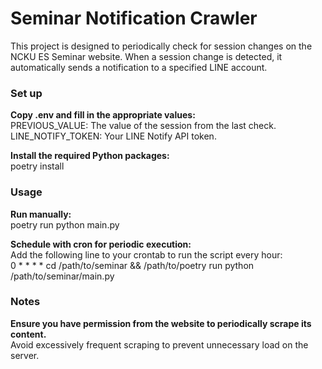 # Seminar Notification Crawler

This project is designed to periodically check for session changes on the NCKU ES Seminar website. When a session change is detected, it automatically sends a notification to a specified LINE account.

### Set up

**Copy .env and fill in the appropriate values:**  
PREVIOUS_VALUE: The value of the session from the last check.  
LINE_NOTIFY_TOKEN: Your LINE Notify API token.

**Install the required Python packages:**  
poetry install

### Usage

**Run manually:**  
poetry run python main.py

**Schedule with cron for periodic execution:**  
Add the following line to your crontab to run the script every hour:  
0 * * * * cd /path/to/seminar && /path/to/poetry run python /path/to/seminar/main.py

### Notes
**Ensure you have permission from the website to periodically scrape its content.**  
Avoid excessively frequent scraping to prevent unnecessary load on the server.
